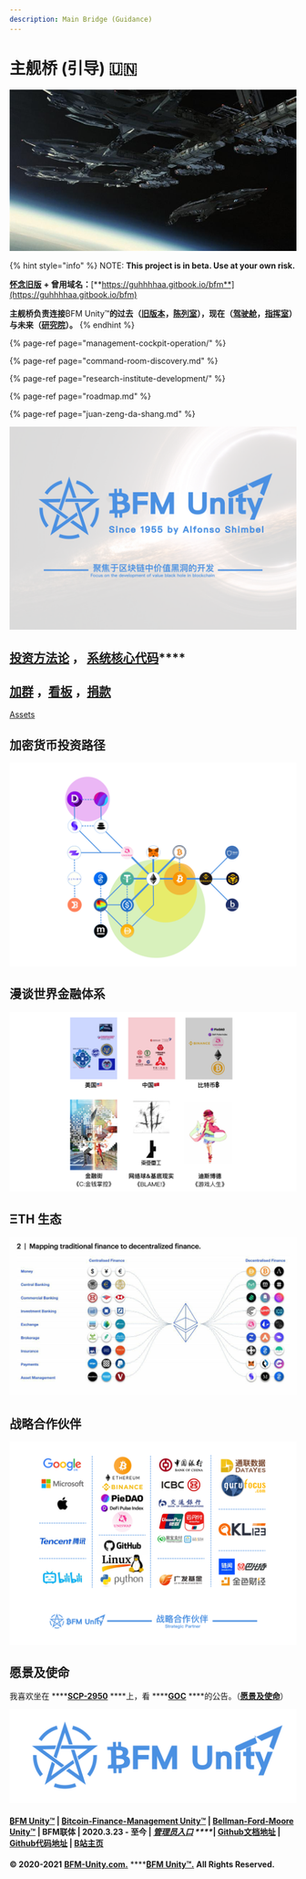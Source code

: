 ```yaml
---
description: Main Bridge (Guidance)
---
```


# 主舰桥 \(引导\) 🇺🇳

![&#x4E3B;&#x8230;&#x6865;&#xFF08;&#x5F15;&#x5BFC;&#xFF09;](.gitbook/assets/src-http___img4.178.com_news_201711_305754270311_o_305754450631.jpg-and-refer-http___img4.178.jpeg)

{% hint style="info" %}
NOTE: **This project is in beta. Use at your own risk.**    
  
[**怀念旧版**](https://guhhhhaa.gitbook.io/bfm-unity-doc-v1/) **+ 曾用域名：**[**https://guhhhhaa.gitbook.io/bfm**](https://guhhhhaa.gitbook.io/bfm)

**主舰桥负责连接**₿FM Unity™**的过去（**[**旧版本**](https://guhhhhaa.gitbook.io/bfm-unity-doc-v1/)**，**[**陈列室**](https://app.gitbook.com/@guhhhhaa/s/bfm/~/drafts/-MVoBIyjmm3RsXnacjGa/roadmap)**），现在（**[**驾驶舱**](https://app.gitbook.com/@guhhhhaa/s/bfm/~/drafts/-MVjhzEka3Q9R9_edu0U/management-cockpit-operation)**，**[**指挥室**](https://app.gitbook.com/@guhhhhaa/s/bfm/~/drafts/-MVjhzEka3Q9R9_edu0U/command-room-discovery)**）与未来（**[**研究院**](https://app.gitbook.com/@guhhhhaa/s/bfm/~/drafts/-MVoBIyjmm3RsXnacjGa/research-institute-development)**）。**
{% endhint %}

{% page-ref page="management-cockpit-operation/" %}

{% page-ref page="command-room-discovery.md" %}

{% page-ref page="research-institute-development/" %}

{% page-ref page="roadmap.md" %}

{% page-ref page="juan-zeng-da-shang.md" %}

![](.gitbook/assets/bfm-unity-2.0.png)

## [**投资方法论**](https://guhhhhaa.gitbook.io/joinquant/jin-rong-li-lun-zong-jie)  **，** [**系统核心代码**](https://guhhhhaa.gitbook.io/bfm/ruan-jian-bfm-on-python)\*\*\*\*

## [加群](https://guhhhhaa.gitbook.io/bfm/ru-he-jia-ru-wo-men-de-tao-lun-qun-zu) ，[看板](https://trello.com/b/z4aDgNAL/todolist) ，[捐款](https://guhhhhaa.gitbook.io/bfm/juan-zeng-da-shang)

[Assets](https://share.weiyun.com/l21pilUf)

## 加密货币投资路径

![](.gitbook/assets/defi_3.png)

## 漫谈世界金融体系

![](.gitbook/assets/ping-mu-kuai-zhao-20210203-shang-wu-11.33.58.png)

## **ΞTH** 生态

![](.gitbook/assets/ef558f261bce694919b0240c57cf96e8.jpg)

## 战略合作伙伴

![](.gitbook/assets/bfm-unity-zhan-lve-he-zuo-huo-ban-.png)

## 愿景及使命

我喜欢坐在 ****[**SCP-2950**](https://www.bilibili.com/video/BV1ts411g7Qw) ****上，看 ****[**GOC**](https://www.bilibili.com/video/BV1gW411J7eP) ****的公告。（[**愿景及使命**](https://www.bilibili.com/bangumi/play/ss28381/)）



![&#x20BF;FM Unity&#x2122;](.gitbook/assets/bfm-unity-logo.png)

#### [₿FM Unity™](https://www.bfm-unity.com/) \| [₿itcoin-Finance-Management Unity™](https://www.bfm-unity.com/) \| [Bellman-Ford-Moore Unity™](https://www.bfm-unity.com/) \| BFM联体 \| 2020.3.23 - 至今 \| [_**管理员入口**_](https://app.gitbook.com/@guhhhhaa/s/bfm/) _****_**\|** [**Github文档地址**](https://github.com/guhhhhaa/bfm-gitbook) **\|** [**Github代码地址**](https://github.com/guhhhhaa/bfm-group-file) **\|** [**B站主页**](https://space.bilibili.com/11708778)

**© 2020-2021** [**BFM-Unity.com.**](https://www.bfm-unity.com/) ****[**₿FM Unity™.**](https://www.bfm-unity.com/) **All Rights Reserved.**

